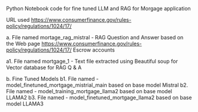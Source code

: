 Python Notebook code for fine tuned LLM and RAG for Morgage application

URL used https://www.consumerfinance.gov/rules-policy/regulations/1024/17/

a. File named mortage_rag_mistral - 
RAG Question and Answer based on the Web page https://www.consumerfinance.gov/rules-policy/regulations/1024/17/ Escrow accounts

a1. File named mortgage_1 - 
Text file extracted using Beautiful soup for Vector database for RAG Q & A

b. Fine Tuned Models
b1. File named  - model_finetuned_mortgage_mistrial_main based on base model Mistral
b2. File named  - model_training_mortgage_llama2 based on base model LLAMA2
b3. File named  - model_finetuned_mortgage_llama2 based on base model LLAMA3
